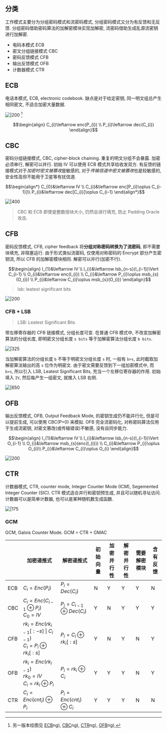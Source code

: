 ## 分类

工作模式主要分为分组密码模式和流密码模式, 分组密码模式又分为有反馈和无反馈. 分组密码借助密码算法的加解密模块实现加解密, 流密码借助生成乱源流密钥进行加解密.

- 电码本模式 ECB
- 密文分组链接模式 CBC
- 密码反馈模式 CFB
- 输出反馈模式 OFB
- 计数器模式 CTR

## ECB

电话本模式, ECB, electronic codebook. 缺点是对于给定密钥, 同一明文组总产生相同密文, 不适合加密大量数据. 

![|200](../../../attach/Pasted%20image%2020240610235137.png) [^1]

$$\begin{align}
C_{i}\leftarrow enc(P_{i})  \\
P_{i}\leftarrow dec(C_{i})
\end{align}$$

[^1]: 另一版本绘图见 [ECB](../../../attach/Pasted%20image%2020230612153447.png)ng), [CBC](../../../attach/Pasted%20image%2020230612112531.png)ng), [CTR](../../../attach/Pasted%20image%2020230613202211.png)ng), [OFB](../../../attach/Pasted%20image%2020240312093238.png)ng), 

## CBC

密码分组链接模式, CBC, cipher-block chaining. 重复的明文分组不会暴露. 加密必须串行, 解密可以并行. 初始 IV 可以使用 ECB 模式共享给收发双方. 有反馈的链接模式对于*加密时密文被篡改*是敏感的, 对于*传输信道中密文被篡改*也是较敏感的, 安全性高但不能用于卫星等有扰信道. 

$$\begin{align*}
C_{0}&\leftarrow IV \\
C_{i}&\leftarrow enc[P_{i}\oplus C_{i-1}]\\
P_{i}&\leftarrow dec[C_{i}]\oplus C_{i-1}
\end{align*}$$

![|400](../../../attach/Pasted%20image%2020240610234902.png)

> CBC 和 ECB 即使是整数倍块大小, 仍然会进行填充, 防止 Padding Oracle 攻击.

## CFB

密码反馈模式, CFB, cipher feedback 将**分组对称密码转换为了流密码**, 即不需要块填充, 非阻塞运行. 由于形式类似流密码, 仅使用对称密码的 Encrypt 部分产生密钥流, 所以 CFB 的加解密模块相同. 解密可以并行(加密不行).

$$\begin{align}
I_{1}&\leftarrow IV \\
I_{i}&\leftarrow lsb_{n-s}(I_{i-1})\Vert C_{i-1} \\
O_{i}&\leftarrow enc(I_{i}) \\
C_{i}&\leftarrow P_{i}\oplus msb_{s}(O_{i}) \\
P_{i}&\leftarrow C_{i}\oplus msb_{s}(O_{i})
\end{align}$$

> lsb: leatest significant bits 

![|200](../../../attach/Pasted%20image%2020240610234303.png)

### CFB + LSB 

> LSB: Leatest Significant Bits

带左移寄存器的 CFB 链接模式, 分组长度可变. 在普通 CFB 模式中, 不改变加解密算法的分组长度, 即明密文分组长度 `s bits` 等于加解密算法分组长度 `b bits`.

![|325](../../../attach/Pasted%20image%2020231015135242.png)

当加解密算法的分组长度 `b` 不等于明密文分组长度 `s` 时, 一般有 `b>s`, 此时截取加解密算法输出的高 `s` 位作为明密文. 由于密文需要反馈到下一组加密模式中, 而 `b>s`, 所以引入 LSB, Leatest Significant Bits, 充当一个左移位寄存器的作用. 初始填入 `IV`, 然后每产生一组密文, 就推入 LSB 右侧.

![|650](../../../attach/Pasted%20image%2020230612161515.png)


## OFB

输出反馈模式, OFB, Output Feedback Mode, 的密钥生成仍不能并行化, 但是可以提前生成, 可以使用 CBC(P=0) 来模拟. OFB 完全流密码化, 对称密码算法仅用于生成流密钥, 对密文篡改(或传输错误)不敏感, 没有自同步能力.

$$\begin{align}
I_{1}&\leftarrow IV \\
I_{i}&\leftarrow lsb_{n-s}(I_{i-1})\Vert O_{i-1} \\
O_{i}&\leftarrow msb_{s}(enc(I_{i})) \\
C_{i}&\leftarrow P_{i}\oplus O_{i}\\
P_{i}&\leftarrow C_{i}\oplus O_{i}
\end{align}$$

![|200](../../../attach/Pasted%20image%2020240610234404.png)

## CTR
计数器模式, CTR, counter mode, Integer Counter Mode (ICM), Segemented Integer Counter (SIC). CTR 模式适合并行和密钥预生成, 并且可以随机寻址访问. 计数器可以是简单计数器, 也可以是某种随机数生成函数.

![|175](../../../attach/Pasted%20image%2020240610235623.png)

### GCM

GCM, Galois Counter Mode. GCM = CTR + GMAC

|                | 加密递推式                              | 解密递推式                              | 初始向量 | 加密并行性 | 解密并行性 | 需要解密模块 | 含有反馈 |
| -------------- | --------------------------------------- | --------------------------------------- | -------- | ---------- | ---------- | ------------ | -------- |
| ECB            | $C_i=Enc(P_i)$                        | $P_i=Dec(C_i)$                        | N        | Y          | Y          | Y            | N        |
| CBC            | $C_i=Enc(C_{i-1}\oplus P_{i})$<br/>$C_0=IV$ | $P_i=C_{i-1}\oplus Dec(C_{i})$          | Y        | N          | Y          | Y            | Y        |
| CFB            | $rk_i=Enc(rk_{i-1}[:-s]\ \|\ C_{i-1})$<br/>$C_i=P_i\oplus rk_{i}[:s]$ | $P_i=C_i\oplus rk_{i}[:s]$            | Y        | N          | Y          | N            | Y        |
| OFB            | $rk_i=Enc(rk_{i-1})$<br/>$rk_0=IV$<br/>$C_i=rk_i\oplus P_i$ | $P_i=rk_i\oplus C_i$                   | Y        | Y          | Y          | N            | Y        |
| CTR            | $C_i=Enc(cnt_{i})\oplus P_i$            | $P_i=Enc(cnt_{i})\oplus C_i$           | Y        | Y          | Y          | N            | N        |
